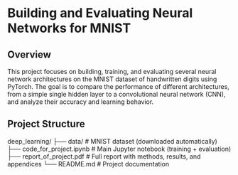 # Building and Evaluating Neural Networks for MNIST

## Overview 
This project focuses on building, training, and evaluating several neural network architectures on the MNIST dataset of handwritten digits using PyTorch.
The goal is to compare the performance of different architectures, from a simple single hidden layer to a convolutional neural network (CNN), and analyze their accuracy and learning behavior.


## Project Structure 

deep_learning/
├── data/                    # MNIST dataset (downloaded automatically)
├── code_for_project.ipynb   # Main Jupyter notebook (training + evaluation)
├── report_of_project.pdf    # Full report with methods, results, and appendices
└── README.md                # Project documentation

